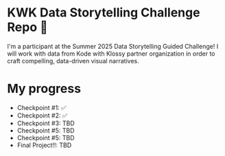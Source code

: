 # KWK Data Storytelling Challenge Repo 💾

I'm a participant at the Summer 2025 Data Storytelling Guided Challenge! I will work with data from Kode with Klossy partner organization in order to craft compelling, data-driven visual narratives.

# My progress
- Checkpoint #1: ✅
- Checkpoint #2: ✅
- Checkpoint #3: TBD
- Checkpoint #5: TBD
- Checkpoint #5: TBD
- Final Project!!: TBD
